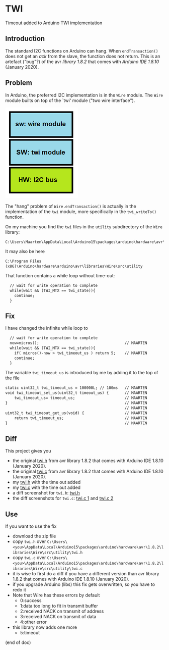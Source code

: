 # TWI
Timeout added to Arduino TWI implementation

## Introduction
The standard I2C functions on Arduino can hang.
When `endTransaction()` does not get an _ack_ from the slave, the function does not return.
This is an artefact ("bug"?) of the avr _library 1.8.2_ that comes with _Arduino IDE 1.8.10_ (January 2020).

## Problem
In Arduino, the preferred I2C implementation is in the `Wire` module. 
The `Wire` module builts on top of the `twi' module ("two wire interface").

![stack](stack.png)

The "hang" problem of `Wire.endTransaction()` is actually in the implementation of the `twi` module, 
more specifically in the `twi_writeTo()` function.

On my machine you find the `twi` files in the `utility` subdirectory of the `Wire` library:

```
C:\Users\Maarten\AppData\Local\Arduino15\packages\arduino\hardware\avr\1.8.2\libraries\Wire\src\utility
```

It may also be here

```
C:\Program Files (x86)\Arduino\hardware\arduino\avr\libraries\Wire\src\utility
```

That function contains a while loop without time-out:

```
  // wait for write operation to complete
  while(wait && (TWI_MTX == twi_state)){
    continue;
  }
```

## Fix

I have changed the infinite while loop to

```
  // wait for write operation to complete
  now=micros();                                      // MAARTEN
  while(wait && (TWI_MTX == twi_state)){
    if( micros()-now > twi_timeout_us ) return 5;    // MAARTEN
    continue;
  }
```

The variable `twi_timeout_us` is introduced by me by adding it to the top of the file

```
static uint32_t twi_timeout_us = 100000L; // 100ms   // MAARTEN
void twi_timeout_set_us(uint32_t timeout_us) {       // MAARTEN
    twi_timeout_us= timeout_us;                      // MAARTEN
}                                                    // MAARTEN
                                                     // MAARTEN
uint32_t twi_timeout_get_us(void) {                  // MAARTEN
    return twi_timeout_us;                           // MAARTEN
}                                                    // MAARTEN
```

## Diff

This project gives you
 - the original [twi.h](twi.org.h) from avr library 1.8.2 that comes with Arduino IDE 1.8.10 (January 2020).
 - the original [twi.c](twi.org.c) from avr library 1.8.2 that comes with Arduino IDE 1.8.10 (January 2020).
 - my [twi.h](twi.h) with the time out added
 - my [twi.c](twi.c) with the time out added
 - a diff screenshot for `twi.h`: [twi.h](twi.h.diff.png)
 - the diff screenshots for `twi.c`: [twi.c 1](twi.c.diff1.png) and [twi.c 2](twi.c.diff2.png)
 
 ## Use
 
 If you want to use the fix
  - download the zip file
  - copy `twi.h` over `C:\Users\<you>\AppData\Local\Arduino15\packages\arduino\hardware\avr\1.8.2\libraries\Wire\src\utility\twi.h`
  - copy `twi.c` over `C:\Users\<you>\AppData\Local\Arduino15\packages\arduino\hardware\avr\1.8.2\libraries\Wire\src\utility\twi.c`
  - it is wise to first do a diff if you have a different version than 
    avr library 1.8.2 that comes with Arduino IDE 1.8.10 (January 2020).
  - if you upgrade Arduino (libs) this fix gets overwritten, so you have to redo it
  - Note that Wire has these errors by default
    - 0:success
    - 1:data too long to fit in transmit buffer
    - 2:received NACK on transmit of address
    - 3:received NACK on transmit of data
    - 4:other error
  - this library now adds one more
    - 5:timeout
 
 (end of doc)
